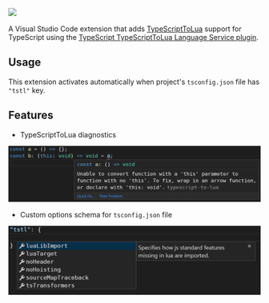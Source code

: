 [![](https://vsmarketplacebadge.apphb.com/version/ark120202.vscode-typescript-to-lua.svg)](https://marketplace.visualstudio.com/items?itemName=ark120202.vscode-typescript-to-lua)

A Visual Studio Code extension that adds [TypeScriptToLua](https://typescripttolua.github.io)
support for TypeScript using the
[TypeScript TypeScriptToLua Language Service plugin](https://github.com/TypeScriptToLua/typescript-tstl-plugin).

## Usage

This extension activates automatically when project's `tsconfig.json` file has `"tstl"` key.

## Features

- TypeScriptToLua diagnostics

![](/docs/diagnostics.png)

- Custom options schema for `tsconfig.json` file

![](/docs/tsconfig-schema.png)
